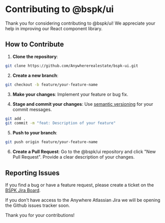 # Contributing to @bspk/ui

Thank you for considering contributing to @bspk/ui! We appreciate your help in improving our React component library.

## How to Contribute

1. **Clone the repository**:

```bash
git clone https://github.com/Anywhererealestate/bspk-ui.git
```

2. **Create a new branch**:

```bash
git checkout -b feature/your-feature-name
```

3. **Make your changes**: Implement your feature or bug fix.

4. **Stage and commit your changes**: Use [semantic versioning](https://semver.org/) for your commit messages.

```bash
git add .
git commit -m "feat: Description of your feature"
```

5. **Push to your branch**:

```bash
git push origin feature/your-feature-name
```

6. **Create a Pull Request**: Go to the @bspk/ui repository and click "New Pull Request". Provide a clear description of your changes.

## Reporting Issues

If you find a bug or have a feature request, please create a ticket on the [BSPK Jira Board](https://anywherere.atlassian.net/jira/software/c/projects/BSPK/boards/3011).

If you don't have access to the Anywhere Atlassian Jira we will be opening the Github issues tracker soon.

Thank you for your contributions!

<!--- Copyright 2025 Anywhere Real Estate - CC BY 4.0 -->
